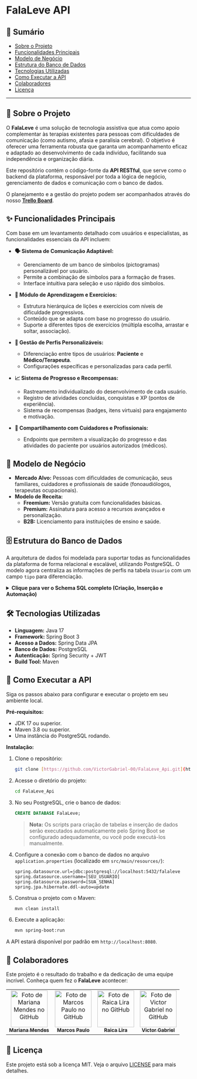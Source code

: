 # FalaLeve API

## 📝 Sumário

* [Sobre o Projeto](#-sobre-o-projeto)
* [Funcionalidades Principais](#-funcionalidades-principais)
* [Modelo de Negócio](#-modelo-de-negócio)
* [Estrutura do Banco de Dados](#-estrutura-do-banco-de-dados)
* [Tecnologias Utilizadas](#-tecnologias-utilizadas)
* [Como Executar a API](#-como-executar-a-api)
* [Colaboradores](#-colaboradores)
* [Licença](#-licença)

---

## 🎯 Sobre o Projeto

O **FalaLeve** é uma solução de tecnologia assistiva que atua como apoio complementar às terapias existentes para pessoas com dificuldades de comunicação (como autismo, afasia e paralisia cerebral). O objetivo é oferecer uma ferramenta robusta que garanta um acompanhamento eficaz e adaptado ao desenvolvimento de cada indivíduo, facilitando sua independência e organização diária.

Este repositório contém o código-fonte da **API RESTful**, que serve como o backend da plataforma, responsável por toda a lógica de negócio, gerenciamento de dados e comunicação com o banco de dados.

O planejamento e a gestão do projeto podem ser acompanhados através do nosso [**Trello Board**](https://trello.com/invite/b/67e3f25e9e44a0285bb824dc/ATTla9e4220e069887a95074f1de33eef050E31B1AA6/falaleve).

## ✨ Funcionalidades Principais

Com base em um levantamento detalhado com usuários e especialistas, as funcionalidades essenciais da API incluem:

* **🗣️ Sistema de Comunicação Adaptável:**
    * Gerenciamento de um banco de símbolos (pictogramas) personalizável por usuário.
    * Permite a combinação de símbolos para a formação de frases.
    * Interface intuitiva para seleção e uso rápido dos símbolos.

* **🧠 Módulo de Aprendizagem e Exercícios:**
    * Estrutura hierárquica de lições e exercícios com níveis de dificuldade progressivos.
    * Conteúdo que se adapta com base no progresso do usuário.
    * Suporte a diferentes tipos de exercícios (múltipla escolha, arrastar e soltar, associação).

* **👤 Gestão de Perfis Personalizáveis:**
    * Diferenciação entre tipos de usuários: **Paciente** e **Médico/Terapeuta**.
    * Configurações específicas e personalizadas para cada perfil.

* **📈 Sistema de Progresso e Recompensas:**
    * Rastreamento individualizado do desenvolvimento de cada usuário.
    * Registro de atividades concluídas, conquistas e XP (pontos de experiência).
    * Sistema de recompensas (badges, itens virtuais) para engajamento e motivação.

* **🔗 Compartilhamento com Cuidadores e Profissionais:**
    * Endpoints que permitem a visualização do progresso e das atividades do paciente por usuários autorizados (médicos).

## 💼 Modelo de Negócio

* **Mercado Alvo:** Pessoas com dificuldades de comunicação, seus familiares, cuidadores e profissionais de saúde (fonoaudiólogos, terapeutas ocupacionais).
* **Modelo de Receita:**
    * **Freemium:** Versão gratuita com funcionalidades básicas.
    * **Premium:** Assinatura para acesso a recursos avançados e personalização.
    * **B2B:** Licenciamento para instituições de ensino e saúde.

## 🗄️ Estrutura do Banco de Dados

A arquitetura de dados foi modelada para suportar todas as funcionalidades da plataforma de forma relacional e escalável, utilizando PostgreSQL. O modelo agora centraliza as informações de perfis na tabela `Usuario` com um campo `tipo` para diferenciação.

<details>
<summary><strong>Clique para ver o Schema SQL completo (Criação, Inserção e Automação)</strong></summary>

```sql
-- =================================================================
-- CRIAÇÃO DO BANCO E DAS TABELAS
-- =================================================================

CREATE DATABASE FalaLeve;

\c falaleve;

CREATE TABLE Usuario (
    usuario_id SERIAL PRIMARY KEY,
    nome VARCHAR(100) NOT NULL,
    email VARCHAR(100) UNIQUE NOT NULL,
    senha VARCHAR(255) NOT NULL,
    tipo VARCHAR(20) NOT NULL CHECK (tipo IN ('paciente', 'cuidador', 'medico')),
    data_nascimento DATE,
    grau_necessidade INT CHECK (grau_necessidade BETWEEN 1 AND 5),
    pontos INT DEFAULT 0,
    nivel INT DEFAULT 1,
    config VARCHAR(500),
    criado_em TIMESTAMP DEFAULT CURRENT_TIMESTAMP,
    ultimo_acesso TIMESTAMP,
    ativo BOOLEAN DEFAULT TRUE
);

CREATE TABLE Licao (
    licao_id SERIAL PRIMARY KEY,
    titulo VARCHAR(100) NOT NULL,
    descricao VARCHAR(250),
    nivel_dificuldade INT NOT NULL CHECK(nivel_dificuldade BETWEEN 1 AND 5),
    xp_recompensa INT NOT NULL,
    categoria VARCHAR(50),
    tempo_estimado INT,
    disponivel BOOLEAN DEFAULT TRUE
);

CREATE TABLE Exercicio (
    exercicio_id SERIAL PRIMARY KEY,
    licao_id INT NOT NULL REFERENCES Licao(licao_id),
    titulo VARCHAR(100) NOT NULL,
    descricao VARCHAR(250) NOT NULL,
    tipo VARCHAR(20) NOT NULL CHECK (tipo IN ('multipla_escolha', 'arrastar_soltar', 'associacao', 'voz')),
    instrucoes VARCHAR(500),
    tempo_estimado INT
);

CREATE TABLE Progresso (
    progresso_id SERIAL PRIMARY KEY,
    usuario_id INT NOT NULL REFERENCES Usuario(usuario_id),
    licao_id INT NOT NULL REFERENCES Licao(licao_id),
    data_inicio TIMESTAMP DEFAULT CURRENT_TIMESTAMP,
    data_conclusao TIMESTAMP,
    percentual_completo DECIMAL(5,2) DEFAULT 0.00 CHECK(percentual_completo BETWEEN 0 AND 100),
    xp_ganho INT DEFAULT 0
);

-- Ajuste para a sequência começar em 1000 e incrementar de 10 em 10
ALTER SEQUENCE progresso_progresso_id_seq RESTART WITH 1000 INCREMENT BY 10;

CREATE TABLE Recompensa(
    recompensa_id SERIAL PRIMARY KEY,
    progresso_id INT NOT NULL REFERENCES Progresso(progresso_id),
    usuario_id INT NOT NULL REFERENCES Usuario(usuario_id),
    tipo VARCHAR(20) NOT NULL CHECK (tipo IN('emoji','fundo_tela','avatar','badge','pontos_extra')),
    valor INT NOT NULL,
    descricao VARCHAR(255),
    data_concessao TIMESTAMP DEFAULT CURRENT_TIMESTAMP,
    data_resgate TIMESTAMP,
    resgatado BOOLEAN DEFAULT FALSE
);

CREATE TABLE Comunicacao(
    comunicacao_id SERIAL PRIMARY KEY,
    usuario_id INT NOT NULL UNIQUE REFERENCES Usuario(usuario_id),
    data_hora TIMESTAMP DEFAULT CURRENT_TIMESTAMP
);

CREATE TABLE Simbolo (
    simbolo_id SERIAL PRIMARY KEY,
    texto VARCHAR(100) NOT NULL,
    categoria VARCHAR(50) NOT NULL,
    caminho_imagem VARCHAR(255) NOT NULL,
    caminho_audio VARCHAR(255),
    tags VARCHAR(255)
);

CREATE TABLE Comunicacao_Simbolo (
    comunicacao_id INT NOT NULL REFERENCES Comunicacao(comunicacao_id) ON DELETE CASCADE,
    simbolo_id INT NOT NULL REFERENCES Simbolo(simbolo_id),
    frequencia_uso INT DEFAULT 0,
    eh_principal BOOLEAN DEFAULT FALSE,
    ordem INT,
    PRIMARY KEY (comunicacao_id, simbolo_id)
);

-- =================================================================
-- ALIMENTAÇÃO (INSERÇÃO DE DADOS INICIAIS)
-- =================================================================

-- Tabela Usuario
INSERT INTO Usuario (nome, email, senha, tipo, data_nascimento, grau_necessidade, pontos, nivel)
VALUES 
('Marcos Paulo', 'marcos@email.com', 'senha123', 'paciente', '1995-05-15', 3, 150, 2),
('Mariana Mendes', 'mariana@email.com', 'senha456', 'paciente', '1998-08-20', 2, 200, 3),
('Victor Gabriel', 'victor@email.com', 'senha789', 'cuidador', '1985-02-10', NULL, 0, 1),
('Raica Lira', 'raica@email.com', 'senha101', 'medico', '1980-11-25', NULL, 0, 1);

-- Tabela Licao
INSERT INTO Licao (titulo, descricao, nivel_dificuldade, xp_recompensa, categoria, tempo_estimado)
VALUES 
('Comunicação Básica', 'Aprenda a expressar necessidades básicas', 1, 10, 'Comunicação', 15),
('Cores Primárias', 'Identificação das cores básicas', 1, 15, 'Cores', 20),
('Rotina Diária', 'Sequência de atividades do dia a dia', 2, 20, 'Rotinas', 25);

-- Tabela Exercicio
INSERT INTO Exercicio (licao_id, titulo, descricao, tipo, instrucoes, tempo_estimado)
VALUES 
(1, 'Pedir Água', 'Selecionar símbolo para pedir água', 'multipla_escolha', 'Escolha o símbolo correto', 5),
(1, 'Pedir Comida', 'Selecionar símbolo para pedir comida', 'arrastar_soltar', 'Arraste para a área correta', 5),
(2, 'Identificar Vermelho', 'Associar objetos vermelhos', 'associacao', 'Ligue os pares corretos', 7);

-- Tabela Progresso
INSERT INTO Progresso (usuario_id, licao_id, data_conclusao, percentual_completo, xp_ganho)
VALUES 
(1, 1, CURRENT_TIMESTAMP, 100.00, 10),
(1, 2, CURRENT_TIMESTAMP, 80.00, 12),
(2, 1, CURRENT_TIMESTAMP, 100.00, 10),
(2, 3, NULL, 30.00, 6);

-- Tabela Recompensa
INSERT INTO Recompensa (progresso_id, usuario_id, tipo, valor, descricao)
VALUES 
(1000, 1, 'emoji', 50, 'Completou primeira lição'),
(1000, 1, 'pontos_extra', 10, 'Bônus por rápido aprendizado'),
(1010, 2, 'badge', 1, 'Comunicador iniciante');

-- Tabela Comunicacao
INSERT INTO Comunicacao (usuario_id)
VALUES (1), (2), (3);

-- Tabela Simbolo
INSERT INTO Simbolo (texto, categoria, caminho_imagem, caminho_audio, tags)
VALUES 
('Água', 'Bebidas', '/imagens/agua.png', '/sons/agua.mp3', 'bebida,sede'),
('Comida', 'Alimentos', '/imagens/comida.png', '/sons/comida.mp3', 'alimento,fome'),
('Banheiro', 'Necessidades', '/imagens/banheiro.png', '/sons/banheiro.mp3', 'wc,higiene');

-- Tabela Comunicacao_Simbolo
INSERT INTO Comunicacao_Simbolo (comunicacao_id, simbolo_id, frequencia_uso, eh_principal, ordem)
VALUES 
(1, 1, 5, TRUE, 1),
(1, 2, 10, FALSE, 2),
(2, 3, 15, TRUE, 1),
(2, 1, 20, TRUE, 1);

-- =================================================================
-- AUTOMAÇÃO (TRIGGERS, FUNCTIONS, INDEXES)
-- =================================================================

-- Trigger de Atualização de Nível do Usuário
CREATE OR REPLACE FUNCTION atualizaNivel()
RETURNS TRIGGER AS $$
BEGIN
    IF NEW.pontos <> OLD.pontos AND NEW.tipo = 'paciente' AND NEW.ativo THEN
        NEW.nivel := CASE
            WHEN NEW.pontos >= 1000 THEN 5
            WHEN NEW.pontos >= 500 THEN 4
            WHEN NEW.pontos >= 250 THEN 3
            WHEN NEW.pontos >= 100 THEN 2
            ELSE 1
        END;
    END IF;
    RETURN NEW;
END;
$$ LANGUAGE plpgsql;

CREATE TRIGGER tr_atualizaNivel
BEFORE UPDATE ON Usuario
FOR EACH ROW
EXECUTE FUNCTION atualizaNivel();

-- Trigger de Atualização do Último Acesso
CREATE OR REPLACE FUNCTION atualizaUltimoAcesso()
RETURNS TRIGGER AS $$
BEGIN
    UPDATE Usuario
    SET ultimo_acesso = CURRENT_TIMESTAMP
    FROM Comunicacao
    WHERE Usuario.usuario_id = Comunicacao.usuario_id
    AND Comunicacao.comunicacao_id = NEW.comunicacao_id;
    RETURN NEW;
END;
$$ LANGUAGE plpgsql;

CREATE TRIGGER tr_atualizaUltimoAcesso
AFTER INSERT OR UPDATE ON Comunicacao_Simbolo
FOR EACH ROW
EXECUTE FUNCTION atualizaUltimoAcesso();

-- Function para Símbolo Mais Utilizado
CREATE OR REPLACE FUNCTION SP_SimboloMaisUtilizado()
RETURNS TABLE(simbolo VARCHAR(100), total_usos BIGINT) AS $$
BEGIN
    RETURN QUERY
    SELECT 
        S.texto AS simbolo,
        SUM(CS.frequencia_uso)::BIGINT AS total_usos
    FROM
        Comunicacao_Simbolo AS CS
    JOIN
        Simbolo S ON CS.simbolo_id = S.simbolo_id
    GROUP BY
        S.texto
    ORDER BY
        total_usos DESC
    LIMIT 1;
END;
$$ LANGUAGE plpgsql;

-- Function para Calcular XP Total
CREATE OR REPLACE FUNCTION F_CalcularXPTotal(p_usuario_id INT)
RETURNS INT AS $$
DECLARE
    total_xp INT;
BEGIN
    SELECT SUM(xp_ganho) INTO total_xp FROM Progresso WHERE usuario_id = p_usuario_id;
    RETURN total_xp;
END;
$$ LANGUAGE plpgsql;

-- Índice
CREATE INDEX in_Usuario_Ativo ON Usuario(nome, ativo);

```
</details>

## 🛠️ Tecnologias Utilizadas

* **Linguagem:** Java 17
* **Framework:** Spring Boot 3
* **Acesso a Dados:** Spring Data JPA
* **Banco de Dados:** PostgreSQL
* **Autenticação:** Spring Security + JWT
* **Build Tool:** Maven

## 🚀 Como Executar a API

Siga os passos abaixo para configurar e executar o projeto em seu ambiente local.

**Pré-requisitos:**
* JDK 17 ou superior.
* Maven 3.8 ou superior.
* Uma instância do PostgreSQL rodando.

**Instalação:**

1.  Clone o repositório:
    ```bash
    git clone [https://github.com/VictorGabriel-00/FalaLeve_Api.git](https://github.com/VictorGabriel-00/FalaLeve_Api.git)
    ```

2.  Acesse o diretório do projeto:
    ```bash
    cd FalaLeve_Api
    ```

3.  No seu PostgreSQL, crie o banco de dados:
    ```sql
    CREATE DATABASE FalaLeve;
    ```
    > **Nota:** Os scripts para criação de tabelas e inserção de dados serão executados automaticamente pelo Spring Boot se configurado adequadamente, ou você pode executá-los manualmente.

4.  Configure a conexão com o banco de dados no arquivo `application.properties` (localizado em `src/main/resources/`):
    ```properties
    spring.datasource.url=jdbc:postgresql://localhost:5432/falaleve
    spring.datasource.username=[SEU_USUARIO]
    spring.datasource.password=[SUA_SENHA]
    spring.jpa.hibernate.ddl-auto=update
    ```

5.  Construa o projeto com o Maven:
    ```bash
    mvn clean install
    ```

6.  Execute a aplicação:
    ```bash
    mvn spring-boot:run
    ```

A API estará disponível por padrão em `http://localhost:8080`.

## 🤝 Colaboradores

Este projeto é o resultado do trabalho e da dedicação de uma equipe incrível. Conheça quem fez o **FalaLeve** acontecer:

<table>
  <tr>
    <td align="center">
      <a href="https://github.com/MariTronix">
        <img src="https://github.com/MariTronix.png" width="100px;" alt="Foto de Mariana Mendes no GitHub"/>
        <br />
        <sub><b>Mariana Mendes</b></sub>
      </a>
    </td>
    <td align="center">
      <a href="https://github.com/Marcopolojr360">
        <img src="https://github.com/Marcopolojr360.png" width="100px;" alt="Foto de Marcos Paulo no GitHub"/>
        <br />
        <sub><b>Marcos Paulo</b></sub>
      </a>
    </td>
    <td align="center">
      <a href="https://github.com/Raicalira">
        <img src="https://github.com/Raicalira.png" width="100px;" alt="Foto de Raica Lira no GitHub"/>
        <br />
        <sub><b>Raica Lira</b></sub>
      </a>
    </td>
    <td align="center">
      <a href="https://github.com/VictorGabriel-00">
        <img src="https://github.com/VictorGabriel-00.png" width="100px;" alt="Foto de Victor Gabriel no GitHub"/>
        <br />
        <sub><b>Victor Gabriel</b></sub>
      </a>
    </td>
  </tr>
</table>

## 📜 Licença

Este projeto está sob a licença MIT. Veja o arquivo [LICENSE](LICENSE) para mais detalhes.
